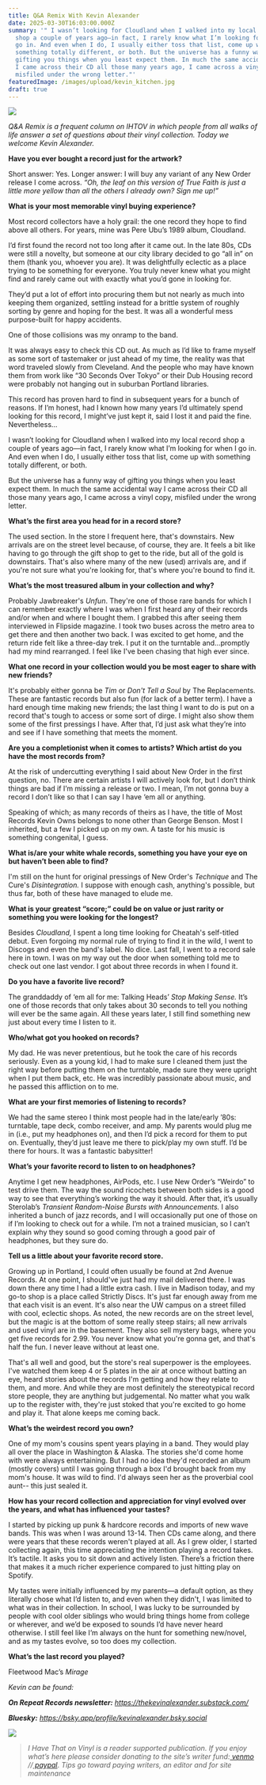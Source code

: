 ```yaml
---
title: Q&A Remix With Kevin Alexander
date: 2025-03-30T16:03:00.000Z
summary: '" I wasn’t looking for Cloudland when I walked into my local record
  shop a couple of years ago—in fact, I rarely know what I’m looking for when I
  go in. And even when I do, I usually either toss that list, come up with
  something totally different, or both. But the universe has a funny way of
  gifting you things when you least expect them. In much the same accidental way
  I came across their CD all those many years ago, I came across a vinyl copy,
  misfiled under the wrong letter."'
featuredImage: /images/upload/kevin_kitchen.jpg
draft: true
---
```

![](/images/upload/kevin_kitchen.jpg)

*Q&A Remix is a frequent column on IHTOV in which people from all walks of life answer a set of questions about their vinyl collection. Today we welcome Kevin Alexander.*

**Have you ever bought a record just for the artwork?**

Short answer: Yes. Longer answer: I will buy any variant of any New Order release I come across. *“Oh, the leaf on this version of True Faith is just a little more yellow than all the others I already own? Sign me up!”*

**What is your most memorable vinyl buying experience?**

Most record collectors have a holy grail: the one record they hope to find above all others. For years, mine was Pere Ubu’s 1989 album, Cloudland.

I’d first found the record not too long after it came out. In the late 80s, CDs were still a novelty, but someone at our city library decided to go “all in” on them (thank you, whoever you are). It was delightfully eclectic as a place trying to be something for everyone. You truly never knew what you might find and rarely came out with exactly what you’d gone in looking for.

They’d put a lot of effort into procuring them but not nearly as much into keeping them organized, settling instead for a brittle system of roughly sorting by genre and hoping for the best. It was all a wonderful mess purpose-built for happy accidents.

One of those collisions was my onramp to the band.

It was always easy to check this CD out. As much as I’d like to frame myself as some sort of tastemaker or just ahead of my time, the reality was that word traveled slowly from Cleveland. And the people who may have known them from work like “30 Seconds Over Tokyo” or their Dub Housing record were probably not hanging out in suburban Portland libraries.

This record has proven hard to find in subsequent years for a bunch of reasons. If I’m honest, had I known how many years I’d ultimately spend looking for this record, I might’ve just kept it, said I lost it and paid the fine. Nevertheless…

I wasn’t looking for Cloudland when I walked into my local record shop a couple of years ago—in fact, I rarely know what I’m looking for when I go in. And even when I do, I usually either toss that list, come up with something totally different, or both.

But the universe has a funny way of gifting you things when you least expect them. In much the same accidental way I came across their CD all those many years ago, I came across a vinyl copy, misfiled under the wrong letter.

**What’s the first area you head for in a record store?**

The used section. In the store I frequent here, that's downstairs. New arrivals are on the street level because, of course, they are. It feels a bit like having to go through the gift shop to get to the ride, but all of the gold is downstairs. That's also where many of the new (used) arrivals are, and if you're not sure what you're looking for, that's where you're bound to find it.

**What’s the most treasured album in your collection and why?**

Probably Jawbreaker's *Unfun*. They're one of those rare bands for which I can remember exactly where I was when I first heard any of their records and/or when and where I bought them. I grabbed this after seeing them interviewed in Flipside magazine. I took two buses across the metro area to get there and then another two back. I was excited to get home, and the return ride felt like a three-day trek. I put it on the turntable and…promptly had my mind rearranged. I feel like I've been chasing that high ever since.

**What one record in your collection would you be most eager to share with new friends?**

It's probably either gonna be *Tim* or *Don't Tell a Soul* by The Replacements. These are fantastic records but also fun (for lack of a better term). I have a hard enough time making new friends; the last thing I want to do is put on a record that's tough to access or some sort of dirge. I might also show them some of the first pressings I have. After that, I’d just ask what they’re into and see if I have something that meets the moment. 

**Are you a completionist when it comes to artists? Which artist do you have the most records from?**

At the risk of undercutting everything I said about New Order in the first question, no. There are certain artists I will actively look for, but I don’t think things are bad if I’m missing a release or two. I mean, I’m not gonna buy a record I don’t like so that I can say I have ‘em all or anything. 

Speaking of which; as many records of theirs as I have, the title of Most Records Kevin Owns belongs to none other than George Benson. Most I inherited, but a few I picked up on my own. A taste for his music is something congenital, I guess.

**What is/are your white whale records, something you have your eye on but haven’t been able to find?**

I'm still on the hunt for original pressings of New Order's *Technique* and The Cure's *Disintegration.* I suppose with enough cash, anything's possible, but thus far, both of these have managed to elude me.

**What is your greatest “score;” could be on value or just rarity or something you were looking for the longest?**

Besides *Cloudland,* I spent a long time looking for Cheatah's self-titled debut. Even forgoing my normal rule of trying to find it in the wild, I went to Discogs and even the band's label. No dice. Last fall, I went to a record sale here in town. I was on my way out the door when something told me to check out one last vendor. I got about three records in when I found it.

**Do you have a favorite live record?**

The granddaddy of ‘em all for me: Talking Heads’ *Stop Making Sense.* It’s one of those records that only takes about 30 seconds to tell you nothing will ever be the same again. All these years later, I still find something new just about every time I listen to it.

**Who/what got you hooked on records?**

My dad. He was never pretentious, but he took the care of his records seriously. Even as a young kid, I had to make sure I cleaned them just the right way before putting them on the turntable, made sure they were upright when I put them back, etc. He was incredibly passionate about music, and he passed this affliction on to me.

**What are your first memories of listening to records?**

We had the same stereo I think most people had in the late/early ’80s: turntable, tape deck, combo receiver, and amp. My parents would plug me in (i.e., put my headphones on), and then I’d pick a record for them to put on. Eventually, they’d just leave me there to pick/play my own stuff. I’d be there for hours. It was a fantastic babysitter!

**What’s your favorite record to listen to on headphones?**

Anytime I get new headphones, AirPods, etc. I use New Order’s “Weirdo” to test drive them. The way the sound ricochets between both sides is a good way to see that everything’s working the way it should. After that, it’s usually Sterolab’s *Transient Random-Noise Bursts with Announcements.* I also inherited a bunch of jazz records, and I will occasionally put one of those on if I’m looking to check out for a while. I’m not a trained musician, so I can’t explain why they sound so good coming through a good pair of headphones, but they sure do.

**Tell us a little about your favorite record store.**

Growing up in Portland, I could often usually be found at 2nd Avenue Records. At one point, I should've just had my mail delivered there. I was down there any time I had a little extra cash. I live in Madison today, and my go-to shop is a place called Strictly Discs. It's just far enough away from me that each visit is an event. It's also near the UW campus on a street filled with cool, eclectic shops. As noted, the new records are on the street level, but the magic is at the bottom of some really steep stairs; all new arrivals and used vinyl are in the basement. They also sell mystery bags, where you get five records for 2.99. You never know what you're gonna get, and that's half the fun. I never leave without at least one.

That's all well and good, but the store's real superpower is the employees. I've watched them keep 4 or 5 plates in the air at once without batting an eye, heard stories about the records I'm getting and how they relate to them, and more. And while they are most definitely the stereotypical record store people, they are anything but judgemental. No matter what you walk up to the register with, they're just stoked that you're excited to go home and play it. That alone keeps me coming back.

**What’s the weirdest record you own?**

One of my mom's cousins spent years playing in a band. They would play all over the place in Washington & Alaska. The stories she'd come home with were always entertaining. But I had no idea they'd recorded an album (mostly covers) until I was going through a box I'd brought back from my mom's house. It was wild to find. I'd always seen her as the proverbial cool aunt-- this just sealed it. 

**How has your record collection and appreciation for vinyl evolved over the years, and what has influenced your tastes?**

I started by picking up punk & hardcore records and imports of new wave bands. This was when I was around 13-14. Then CDs came along, and there were years that these records weren't played at all. As I grew older, I started collecting again, this time appreciating the intention playing a record takes. It’s tactile. It asks you to sit down and actively listen. There’s a friction there that makes it a much richer experience compared to just hitting play on Spotify.

My tastes were initially influenced by my parents—a default option, as they literally chose what I’d listen to, and even when they didn't, I was limited to what was in their collection. In school, I was lucky to be surrounded by people with cool older siblings who would bring things home from college or wherever, and we’d be exposed to sounds I’d have never heard otherwise. I still feel like I’m always on the hunt for something new/novel, and as my tastes evolve, so too does my collection.  

**What’s the last record you played?**

Fleetwood Mac’s *Mirage* 



*Kevin can be found:* 

***On Repeat Records newsletter:** https://thekevinalexander.substack.com/*

***Bluesky:** https://bsky.app/profile/kevinalexander.bsky.social*

![](/images/upload/img_0213.jpg)



> *I Have That on Vinyl is a reader supported publication. If you enjoy what’s here please consider donating to the site’s writer fund:[ venmo](https://account.venmo.com/u/Michele-Catalano2659) //[ paypal](https://www.paypal.com/paypalme/goingitaloneny?country.x=US&locale.x=en_US)*. *Tips go toward paying writers, an editor and for site maintenance*

